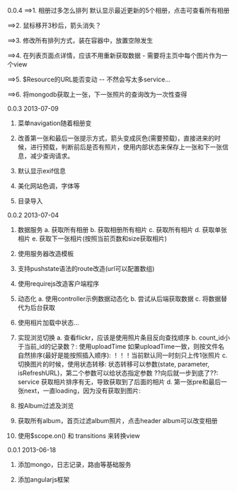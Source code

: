 0.0.4
==>1. 相册过多怎么排列 默认显示最近更新的5个相册，点击可查看所有相册

==>2. 鼠标移开3秒后，箭头消失？

==>3. 修改所有排列方式，装在容器中，放置空隙发生

==>4. 在列表页面点详情，应该不用重新获取数据 - 需要将主页中每个图片作为一个view

==>5. $Resource的URL能否变动 -- 不然会写太多service...

==>6. 将mongodb获取上一张，下一张照片的查询改为一次性查得

0.0.3 2013-07-09
1. 菜单navigation随着相册变

2. 改善第一张和最后一张提示方式，箭头变成灰色(需要预载)，直接进来的时候，进行预载，判断前后是否有照片，使用内部状态来保存上一张和下一张信息，减少查询请求。

3. 默认显示exif信息

4. 美化网站色调，字体等

5. 目录导入

0.0.2 2013-07-04
1. 数据服务
	a. 获取所有相册 b. 获取相册所有相片
	c. 获取所有相片 d. 获取单张相片 e. 获取下一张相片(按照当前页数和size获取相片)

2. 使用服务器改造模板

3. 支持pushstate语法的route改造(url可以配置数组)

4. 使用requirejs改造客户端程序

5. 动态化 a. 使用controller示例数据动态化 b. 尝试从后端获取数据 c. 将数据替代为后台获取

6. 使用相片加载中状态...

7. 实现浏览切换 a. 查看flickr，应该是使用照片条目反向查找顺序 b. count_id小于当前_id的记录数？:
使用uploadTime 如果uploadTime一致，则按文件名自然排序(最好是能按照插入顺序): ！！！当前默认同一时刻只上传1张照片
c. 切换图片的时候，使用状态转移: 状态转移可以参数(state, parameter,
isRefreshURL)，第二个参数可以给状态指定参数 ??向后就一步到底了??:
service
获取相片排序有无，导致获取到了后面的相片
d. 第一张pre和最后一张next，一直loading，因为没有获取到图片:

8. 按Album过滤及浏览

9. 获取所有album，首页过滤album照片，点击header album可以改变相册

10. 使用$scope.on() 和 transitions 来转换view

0.0.1 2013-06-18
1. 添加mongo，日志记录，路由等基础服务

2. 添加angularjs框架
